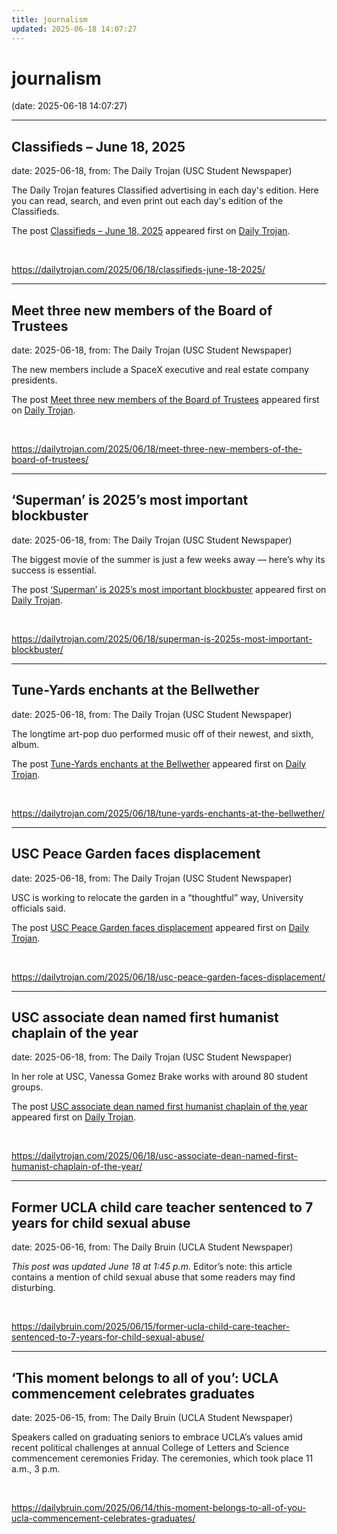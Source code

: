 ```yaml
---
title: journalism
updated: 2025-06-18 14:07:27
---
```


# journalism

(date: 2025-06-18 14:07:27)

---

## Classifieds – June 18, 2025

date: 2025-06-18, from: The Daily Trojan (USC Student Newspaper)

<p>The Daily Trojan features Classified advertising in each day's edition.  Here you can read, search, and even print out each day's edition of the Classifieds.</p>
<p>The post <a href="https://dailytrojan.com/2025/06/18/classifieds-june-18-2025/">Classifieds &#8211; June 18, 2025</a> appeared first on <a href="https://dailytrojan.com">Daily Trojan</a>.</p>
 

<br> 

<https://dailytrojan.com/2025/06/18/classifieds-june-18-2025/>

---

## Meet three new members of the Board of Trustees

date: 2025-06-18, from: The Daily Trojan (USC Student Newspaper)

<p>The new members include a SpaceX executive and real estate company presidents. </p>
<p>The post <a href="https://dailytrojan.com/2025/06/18/meet-three-new-members-of-the-board-of-trustees/">Meet three new members of the Board of Trustees</a> appeared first on <a href="https://dailytrojan.com">Daily Trojan</a>.</p>
 

<br> 

<https://dailytrojan.com/2025/06/18/meet-three-new-members-of-the-board-of-trustees/>

---

## ‘Superman’ is 2025’s most important blockbuster

date: 2025-06-18, from: The Daily Trojan (USC Student Newspaper)

<p>The biggest movie of the summer is just a few weeks away — here’s why its success is essential.</p>
<p>The post <a href="https://dailytrojan.com/2025/06/18/superman-is-2025s-most-important-blockbuster/">‘Superman’ is 2025’s most important blockbuster</a> appeared first on <a href="https://dailytrojan.com">Daily Trojan</a>.</p>
 

<br> 

<https://dailytrojan.com/2025/06/18/superman-is-2025s-most-important-blockbuster/>

---

## Tune-Yards enchants at the Bellwether

date: 2025-06-18, from: The Daily Trojan (USC Student Newspaper)

<p>The longtime art-pop duo performed music off of their newest, and sixth, album.</p>
<p>The post <a href="https://dailytrojan.com/2025/06/18/tune-yards-enchants-at-the-bellwether/">Tune-Yards enchants at the Bellwether</a> appeared first on <a href="https://dailytrojan.com">Daily Trojan</a>.</p>
 

<br> 

<https://dailytrojan.com/2025/06/18/tune-yards-enchants-at-the-bellwether/>

---

## USC Peace Garden faces displacement

date: 2025-06-18, from: The Daily Trojan (USC Student Newspaper)

<p>USC is working to relocate the garden in a “thoughtful” way, University officials said.</p>
<p>The post <a href="https://dailytrojan.com/2025/06/18/usc-peace-garden-faces-displacement/">USC Peace Garden faces displacement</a> appeared first on <a href="https://dailytrojan.com">Daily Trojan</a>.</p>
 

<br> 

<https://dailytrojan.com/2025/06/18/usc-peace-garden-faces-displacement/>

---

## USC associate dean named first humanist chaplain of the year

date: 2025-06-18, from: The Daily Trojan (USC Student Newspaper)

<p>In her role at USC, Vanessa Gomez Brake works with around 80 student groups.</p>
<p>The post <a href="https://dailytrojan.com/2025/06/18/usc-associate-dean-named-first-humanist-chaplain-of-the-year/">USC associate dean named first humanist chaplain of the year</a> appeared first on <a href="https://dailytrojan.com">Daily Trojan</a>.</p>
 

<br> 

<https://dailytrojan.com/2025/06/18/usc-associate-dean-named-first-humanist-chaplain-of-the-year/>

---

## Former UCLA child care teacher sentenced to 7 years for child sexual abuse

date: 2025-06-16, from: The Daily Bruin (UCLA Student Newspaper)

<em>This post was updated June 18 at 1:45 p.m.</em>
Editor’s note: this article contains a mention of child sexual abuse that some readers may find disturbing. 

<br> 

<https://dailybruin.com/2025/06/15/former-ucla-child-care-teacher-sentenced-to-7-years-for-child-sexual-abuse/>

---

## ‘This moment belongs to all of you’: UCLA commencement celebrates graduates

date: 2025-06-15, from: The Daily Bruin (UCLA Student Newspaper)

Speakers called on graduating seniors to embrace UCLA&#8217;s values amid recent political challenges at annual College of Letters and Science commencement ceremonies Friday.
The ceremonies, which took place 11 a.m., 3 p.m. 

<br> 

<https://dailybruin.com/2025/06/14/this-moment-belongs-to-all-of-you-ucla-commencement-celebrates-graduates/>

